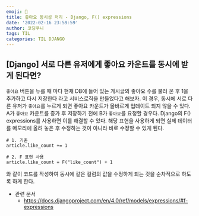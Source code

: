 ```yaml
---
emoji: 🐡
title: 좋아요 동시성 처리 - Django, F() expressions
date: '2022-02-16 23:59:59'
author: 코딩쿠니
tags: TIL 
categories: TIL DJANGO
---
```


## [Django] 서로 다른 유저에게 좋아요 카운트를 동시에 받게 된다면?
`좋아요` 버튼을 누를 때 마다 현재 DB에 들어 있는 게시글의 좋아요 수를 불러 온 후 1을 추가하고 다시 저장한다 라고 서비스로직을 만들었다고 해보자. 이 경우, 동시에 서로 다른 유저가 `좋아요`를 누르게 되면 좋아요 카운트가 올바르게 업데이트 되지 않을 수 있다. A가 `좋아요` 카운트를 증가 후 저장하기 전에 B가 `좋아요`를 요청할 경우다. Django의  F() expressions를 사용하면 이를 해결할 수 있다. 해당 표현을 사용하게 되면 실제 데이터를 메모리에 올려 놓은 후 수정하는 것이 아니라 바로 수정할 수 있게 된다.   
```ptyhon
# 1. 기존
article.like_count += 1 

# 2. F 표현 사용
article.like_count = F("like_count") + 1
```
와 같이 코드를 작성하여 동시에 같은 컬럼의 값을 수정하게 되는 것을 순차적으로 하도록 하게 한다.

* 관련 문서
  * https://docs.djangoproject.com/en/4.0/ref/models/expressions/#f-expressions
```toc
```